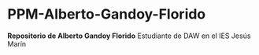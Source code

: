 # PPM-Alberto-Gandoy-Florido

**Repositorio de Alberto Gandoy Florido**
Estudiante de DAW en el IES Jesús Marín